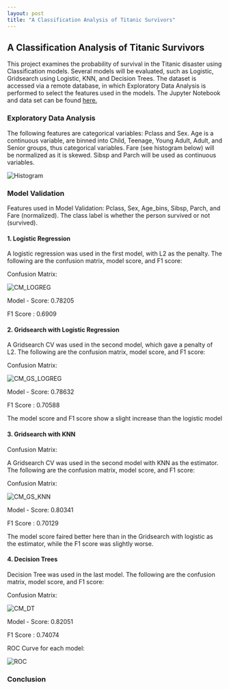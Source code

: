 ```yaml
---
layout: post
title: "A Classification Analysis of Titanic Survivors"
---
```


## A Classification Analysis of Titanic Survivors

This project examines the probability of survival in the Titanic disaster using Classification models. Several models will be evaluated, such as Logistic, Gridsearch using Logistic, KNN, and Decision Trees. The dataset is accessed via a remote database, in which Exploratory Data Analysis is performed to select the features used in the models. The Jupyter Notebook and data set can be found [here.](https://github.com/adalal80/GA-DSI/blob/master/projects/projects-weekly/project-05/Project-5-Amish.ipynb)

### Exploratory Data Analysis

The following features are categorical variables: Pclass and Sex.
Age is a continuous variable, are binned into Child, Teenage, Young Adult, Adult, and Senior groups, thus categorical variables. Fare (see histogram below) will be normalized as it is skewed. Sibsp and Parch will be used as continuous variables.

![Histogram](https://github.com/adalal80/adalal80.github.io/blob/master/images/Project5/project5_histogram.png?raw=true)

### Model Validation

Features used in Model Validation: Pclass, Sex, Age_bins, Sibsp, Parch, and Fare (normalized). The class label is whether the person survived or not (survived).

#### 1. Logistic Regression

A logistic regression was used in the first model, with L2 as the penalty. The following are the confusion matrix, model score, and F1 score:

Confusion Matrix:


![CM_LOGREG](https://github.com/adalal80/adalal80.github.io/blob/master/images/Project5/CM_LogReg.png?raw=true)

Model - Score: 0.78205

F1 Score     : 0.6909

#### 2. Gridsearch with Logistic Regression

A Gridsearch CV was used in the second model, which gave a penalty of L2. The following are the confusion matrix, model score, and F1 score:

Confusion Matrix:

![CM_GS_LOGREG](https://github.com/adalal80/adalal80.github.io/blob/master/images/Project5/CM_GS_LogReg.png?raw=true)


Model - Score: 0.78632

F1 Score     : 0.70588

The model score and F1 score show a slight increase than the logistic model

#### 3. Gridsearch with KNN

Confusion Matrix:

A Gridsearch CV was used in the second model with KNN as the estimator. The following are the confusion matrix, model score, and F1 score:

Confusion Matrix:

![CM_GS_KNN](https://github.com/adalal80/adalal80.github.io/blob/master/images/Project5/CM_GS_KNN.png?raw=true)

Model - Score: 0.80341

F1 Score     : 0.70129

The model score faired better here than in the Gridsearch with logistic as the estimator, while the F1 score was slightly worse.


#### 4. Decision Trees

Decision Tree was used in the last model. The following are the confusion matrix, model score, and F1 score:

Confusion Matrix:

![CM_DT](https://github.com/adalal80/adalal80.github.io/blob/master/images/Project5/CM_DT.png?raw=true)


Model - Score: 0.82051

F1 Score     : 0.74074

ROC Curve for each model:

![ROC](https://github.com/adalal80/adalal80.github.io/blob/master/images/Project5/Project5_ROC.png?raw=true)


### Conclusion


